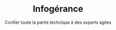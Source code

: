---
title: Infogérance
subtitle: Confier toute la partie technique à des experts agiles
description: Les entreprises qui confient à Boot-Start leur plateforme web, SI ou application bénéficient d'une expertise IT et de l'agilité de nos équipes pour réaliser régulièrement des <b> évolutions ou corrections </b>.
description2: Nos ingénieurs et docteurs en informatique et data science vous accompagnent dans <b> l'innovation de votre entreprise</b> et sont force de proposition sur la base d'une experience en innovation digitale, de la R&D avancée au développement de plateformes et applications.
category: presentation
subcategory: startup
layout: presentation
pic: /img/show/start-up-prestataire-infogerance.jpg
text-left: yes
sort: 3
---